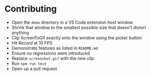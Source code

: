 # Contributing

- Open the `demo` directory in a VS Code extension host window
- Shrink that window to the smallest possible size that doesn't distort anything
- Clip ScreenToGif exactly onto the window using the picker button
- Hit *Record* at 10 FPS
- Demonstrate features as listed in `README.md`
- Ensure no regressions were introduced
- Replace `screenshot.gif` with the new clip
- Run `npm run test`
- Open up a pull request
